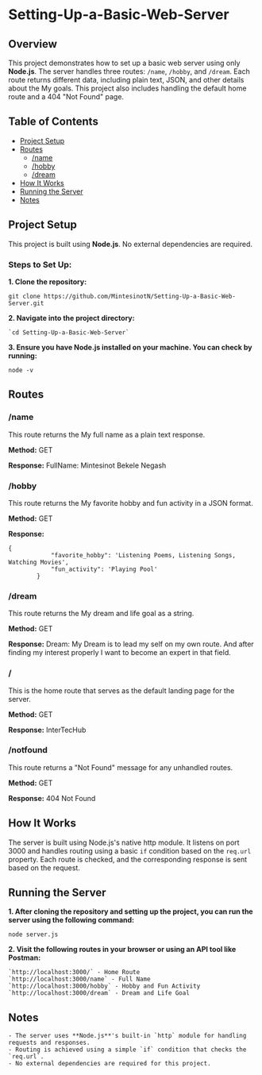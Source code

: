 # Setting-Up-a-Basic-Web-Server

## Overview

This project demonstrates how to set up a basic web server using only **Node.js**. The server handles three routes: `/name`, `/hobby`, and `/dream`. Each route returns different data, including plain text, JSON, and other details about the My goals. This project also includes handling the default home route and a 404 "Not Found" page.

## Table of Contents

- [Project Setup](#project-setup)
- [Routes](#routes)
  - [/name](#name)
  - [/hobby](#hobby)
  - [/dream](#dream)
- [How It Works](#how-it-works)
- [Running the Server](#running-the-server)
- [Notes](#notes)

## Project Setup

This project is built using **Node.js**. No external dependencies are required.

### Steps to Set Up:

**1. Clone the repository:**

   `git clone https://github.com/MintesinotN/Setting-Up-a-Basic-Web-Server.git`

**2. Navigate into the project directory:**

    `cd Setting-Up-a-Basic-Web-Server`

**3. Ensure you have Node.js installed on your machine. You can check by running:**

`node -v`

## Routes

### /name

This route returns the My full name as a plain text response.

**Method:** GET

**Response:** FullName: Mintesinot Bekele Negash

### /hobby

This route returns the My favorite hobby and fun activity in a JSON format.

**Method:** GET

**Response:** 
```
{
            "favorite_hobby": 'Listening Poems, Listening Songs, Watching Movies',
            "fun_activity": 'Playing Pool'
        }
```

### /dream

This route returns the My dream and life goal as a string.

**Method:** GET

**Response:** Dream: My Dream is to lead my self on my own route. And after finding my interest properly I want to become an expert in that field.

### /

This is the home route that serves as the default landing page for the server.

**Method:** GET

**Response:** InterTecHub

### /notfound

This route returns a "Not Found" message for any unhandled routes.

**Method:** GET

**Response:** 404 Not Found

## How It Works

The server is built using Node.js's native http module. It listens on port 3000 and handles routing using a basic `if` condition based on the `req.url` property. Each route is checked, and the corresponding response is sent based on the request.

## Running the Server

**1. After cloning the repository and setting up the project, you can run the server using the following command:**

`node server.js`

**2. Visit the following routes in your browser or using an API tool like Postman:**

    `http://localhost:3000/` - Home Route
    `http://localhost:3000/name` - Full Name
    `http://localhost:3000/hobby` - Hobby and Fun Activity
    `http://localhost:3000/dream` - Dream and Life Goal

## Notes

    - The server uses **Node.js**'s built-in `http` module for handling requests and responses.
    - Routing is achieved using a simple `if` condition that checks the `req.url`.
    - No external dependencies are required for this project.